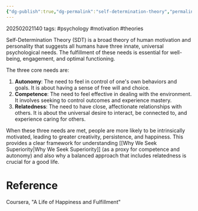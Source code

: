 ```yaml
---
{"dg-publish":true,"dg-permalink":"self-determination-theory","permalink":"/self-determination-theory/"}
---
```



202502021140
tags: #psychology #motivation #theories

Self-Determination Theory (SDT) is a broad theory of human motivation and personality that suggests all humans have three innate, universal psychological needs. The fulfillment of these needs is essential for well-being, engagement, and optimal functioning.

The three core needs are:

1.  **Autonomy**: The need to feel in control of one's own behaviors and goals. It is about having a sense of free will and choice.
2.  **Competence**: The need to feel effective in dealing with the environment. It involves seeking to control outcomes and experience mastery.
3.  **Relatedness**: The need to have close, affectionate relationships with others. It is about the universal desire to interact, be connected to, and experience caring for others.

When these three needs are met, people are more likely to be intrinsically motivated, leading to greater creativity, persistence, and happiness. This provides a clear framework for understanding [[Why We Seek Superiority\|Why We Seek Superiority]] (as a proxy for competence and autonomy) and also why a balanced approach that includes relatedness is crucial for a good life.

# Reference

Coursera, "A Life of Happiness and Fulfillment"
